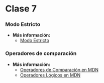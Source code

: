 # Clase 7

### Modo Estricto
- **Más información:**
  - [Modo Estricto](https://www.google.es/webhp?sourceid=chrome-instant&ion=1&espv=2&ie=UTF-8#q=estrict%20mode%20mdn)


### Operadores de comparación

- **Más información:**
  - [Operadores de Comparación en MDN](https://developer.mozilla.org/es/docs/Web/JavaScript/Referencia/Operadores/Comparison_Operators)
  - [Operadores Lógicos en MDN](https://developer.mozilla.org/es/docs/Web/JavaScript/Referencia/Operadores/Operadores_l%C3%B3gicos)

